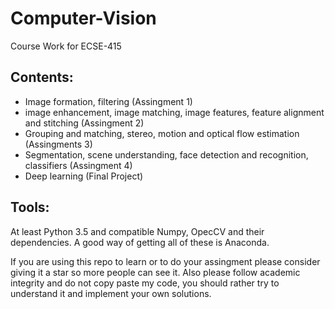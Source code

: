 # Computer-Vision
Course Work for ECSE-415

## Contents:

* Image  formation,  filtering (Assingment 1)  
* image  enhancement,  image  matching,  image features,  feature  alignment  and  stitching (Assingment 2)  
* Grouping  and  matching,  stereo,  motion  and  optical   flow   estimation (Assingments 3)  
* Segmentation,   scene   understanding,   face   detection   and   recognition, classifiers (Assingment 4)  
* Deep learning (Final Project)

## Tools:
At least Python 3.5 and compatible Numpy, OpecCV and their dependencies. A good way of getting all of these is Anaconda.

If you are using this repo to learn or to do your assingment please consider giving it a star so more people can see it.
Also please follow academic integrity and do not copy paste my code, you should rather try to understand it and implement your own solutions.
